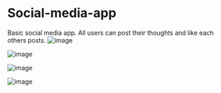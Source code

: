 # Social-media-app
Basic social media app. All users can post their thoughts and like each others posts.
![image](https://user-images.githubusercontent.com/60299459/124349691-357d7780-dc0e-11eb-8b60-94e9706f1a02.png)

![image](https://user-images.githubusercontent.com/60299459/124349708-46c68400-dc0e-11eb-8605-5cfe6cd9f436.png)

![image](https://user-images.githubusercontent.com/60299459/124349723-59d95400-dc0e-11eb-86f9-7f6e7d762f90.png)

![image](https://user-images.githubusercontent.com/60299459/124349735-5fcf3500-dc0e-11eb-86a3-eb052eeebdaa.png)
